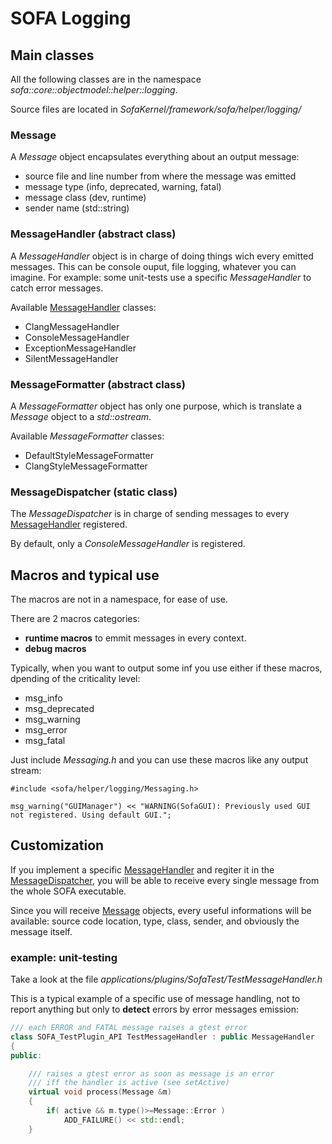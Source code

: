 # SOFA Logging


## Main classes 

All the following classes are in the namespace *sofa::core::objectmodel::helper::logging*.

Source files are located in *SofaKernel/framework/sofa/helper/logging/* 

### Message

A *Message* object encapsulates everything about an output message:

* source file and line number from where the message was emitted
* message type (info, deprecated, warning, fatal)
* message class (dev, runtime)
* sender name (std::string) 

### MessageHandler (abstract class)

A *MessageHandler* object is in charge of doing things wich every emitted messages. This can be console ouput, file logging, whatever you can imagine. For example: some unit-tests use a specific *MessageHandler* to catch error messages.

Available [MessageHandler](#MessageHandler) classes:

* ClangMessageHandler
* ConsoleMessageHandler
* ExceptionMessageHandler
* SilentMessageHandler

### MessageFormatter (abstract class)

A *MessageFormatter* object has only one purpose, which is translate a *Message* object to a *std::ostream*.

Available *MessageFormatter* classes:

* DefaultStyleMessageFormatter
* ClangStyleMessageFormatter

### MessageDispatcher (static class)

The *MessageDispatcher* is in charge of sending messages to every [MessageHandler](#MessageHandler) registered.

By default, only a *ConsoleMessageHandler* is registered.

## Macros and typical use

The macros are not in a namespace, for ease of use. 

There are 2 macros categories:

* **runtime macros** to emmit messages in every context.
* **debug macros** 

Typically, when you want to output some inf you use either if these macros, dpending of the criticality level:

* msg_info
* msg_deprecated
* msg_warning
* msg_error
* msg_fatal

Just include *Messaging.h* and you can use these macros like any output stream:

```
#include <sofa/helper/logging/Messaging.h>
```

```
msg_warning("GUIManager") << "WARNING(SofaGUI): Previously used GUI not registered. Using default GUI.";
```

## Customization

If you implement a specific [MessageHandler](#MessageHandler) and regiter it in the [MessageDispatcher](#MessageDispatcher), you will be able to receive every single message from the whole SOFA executable. 

Since you will receive [Message](#Message) objects, every useful informations will be available: source code location, type, class, sender, and obviously the message itself.

### example: unit-testing

Take a look at the file *applications/plugins/SofaTest/TestMessageHandler.h*

This is a typical example of a specific use of message handling, not to report anything but only to **detect** errors by error messages emission:

```cpp
/// each ERROR and FATAL message raises a gtest error
class SOFA_TestPlugin_API TestMessageHandler : public MessageHandler
{
public:

    /// raises a gtest error as soon as message is an error
    /// iff the handler is active (see setActive)
    virtual void process(Message &m)
    {
        if( active && m.type()>=Message::Error )
            ADD_FAILURE() << std::endl;
    }
```
